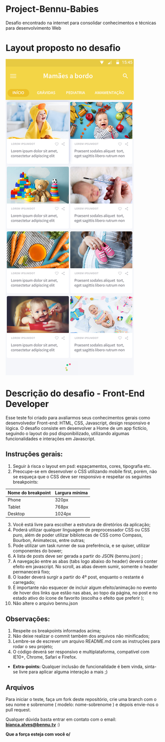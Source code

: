 # Project-Bennu-Babies
Desafio encontrado na internet para consolidar conhecimentos e técnicas para desenvolvimento Web

# Layout proposto no desafio
![image](https://github.com/rdeconti/Project-Bennu-Babies/blob/main/challenge/layout.png)

# Descrição do desafio - Front-End Developer
Esse teste foi criado para avaliarmos seus conhecimentos gerais como desenvolvedor Front-end: HTML, CSS, Javascript, design responsivo e lógica. O desafio consiste em desenvolver a Home de um app fictício, seguindo o layout do psd disponibilizado, utilizando algumas funcionalidades e interações em Javascript.

## Instruções gerais:

1. Seguir à risca o layout em psd: espaçamentos, cores, tipografia etc.
2. Preocupe-se em desenvolver o CSS utilizando mobile first, porém, não se esqueça que o CSS deve ser responsivo e respeitar os seguintes breakpoints:

| Nome do breakpoint | Largura mínima |
|--------------------|----------------|
| Phone              | 320px          |
| Tablet             | 768px          | 
| Desktop            | 1024px         |

3. Você está livre para escolher a estrutura de diretórios da aplicação;
4. Poderá utilizar qualquer linguagem de preprocessador CSS ou CSS puro, além de poder utilizar bibliotecas de CSS como Compass, Bourbon, Animatecss, entre outras;
5. Pode utilizar um task runner de sua preferência, e se quiser, utilizar componentes do bower;
6. A lista de posts deve ser gerada a partir do JSON (bennu.json) ;
7. A navegação entre as abas (tabs logo abaixo do header) deverá conter efeito em javascript. No scroll, as abas devem sumir, somente o header permanecerá fixo;
8. O loader deverá surgir a partir do 4º post, enquanto o restante é carregado;
9. É importante não esquecer de incluir algum efeito/animação no evento de hover dos links que estão nas abas, ao topo da página, no post e no estado ativo do ícone de favorito (escolha o efeito que preferir );
10. Não altere o arquivo bennu.json

## Observações:
1. Respeite os breakpoints informados acima;
2. Não deixe realizar o commit também dos arquivos não minificados;
3. Lembre-se de escrever um arquivo README.md com as instruções para rodar o seu projeto;
4. O código deverá ser responsivo e multiplataforma, compatível com IE10+, Chrome, Safari e Firefox.

* **Extra-points:** Qualquer inclusão de funcionalidade é bem vinda, sinta-se livre para aplicar alguma interação a mais ;)

## Arquivos
Para iniciar o teste, faça um fork deste repositório, crie uma branch com o seu nome e sobrenome ( modelo: nome-sobrenome ) e depois envie-nos o pull request. 

Qualquer dúvida basta entrar em contato com o email: **bianca.alves@bennu.tv** :)

**Que a força esteja com você o/**
